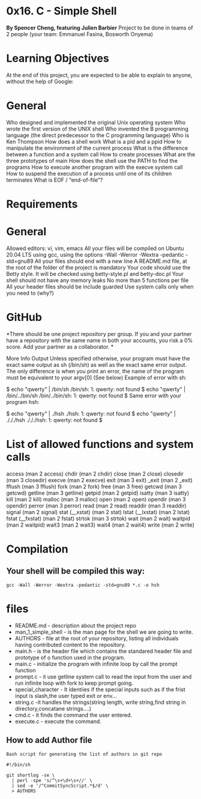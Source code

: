 # 0x16. C - Simple Shell
 **By Spencer Cheng, featuring Julien Barbier**
 Project to be done in teams of 2 people (your team: Emmanuel Fasina, Bosworth Onyema)

# Learning Objectives
At the end of this project, you are expected to be able to explain to anyone, without the help of Google:

# General
Who designed and implemented the original Unix operating system
Who wrote the first version of the UNIX shell
Who invented the B programming language (the direct predecessor to the C programming language)
Who is Ken Thompson
How does a shell work
What is a pid and a ppid
How to manipulate the environment of the current process
What is the difference between a function and a system call
How to create processes
What are the three prototypes of main
How does the shell use the PATH to find the programs
How to execute another program with the execve system call
How to suspend the execution of a process until one of its children terminates
What is EOF / “end-of-file”?
# Requirements
#  General
Allowed editors: vi, vim, emacs
All your files will be compiled on Ubuntu 20.04 LTS using gcc, using the options -Wall -Werror -Wextra -pedantic -std=gnu89
All your files should end with a new line
A README.md file, at the root of the folder of the project is mandatory
Your code should use the Betty style. It will be checked using betty-style.pl and betty-doc.pl
Your shell should not have any memory leaks
No more than 5 functions per file
All your header files should be include guarded
Use system calls only when you need to (why?)
# GitHub
*There should be one project repository per group. If you and your partner have a repository with the same name in both your accounts, you risk a 0% score. Add your partner as a collaborator. *

More Info
Output
Unless specified otherwise, your program must have the exact same output as sh (/bin/sh) as well as the exact same error output.
The only difference is when you print an error, the name of the program must be equivalent to your argv[0] (See below)
Example of error with sh:

$ echo "qwerty" | /bin/sh
/bin/sh: 1: qwerty: not found
$ echo "qwerty" | /bin/../bin/sh
/bin/../bin/sh: 1: qwerty: not found
$
Same error with your program hsh:

$ echo "qwerty" | ./hsh
./hsh: 1: qwerty: not found
$ echo "qwerty" | ./././hsh
./././hsh: 1: qwerty: not found
$

# List of allowed functions and system calls
access (man 2 access)
chdir (man 2 chdir)
close (man 2 close)
closedir (man 3 closedir)
execve (man 2 execve)
exit (man 3 exit)
_exit (man 2 _exit)
fflush (man 3 fflush)
fork (man 2 fork)
free (man 3 free)
getcwd (man 3 getcwd)
getline (man 3 getline)
getpid (man 2 getpid)
isatty (man 3 isatty)
kill (man 2 kill)
malloc (man 3 malloc)
open (man 2 open)
opendir (man 3 opendir)
perror (man 3 perror)
read (man 2 read)
readdir (man 3 readdir)
signal (man 2 signal)
stat (__xstat) (man 2 stat)
lstat (__lxstat) (man 2 lstat)
fstat (__fxstat) (man 2 fstat)
strtok (man 3 strtok)
wait (man 2 wait)
waitpid (man 2 waitpid)
wait3 (man 2 wait3)
wait4 (man 2 wait4)
write (man 2 write)

# Compilation
## Your shell will be compiled this way:

`gcc -Wall -Werror -Wextra -pedantic -std=gnu89 *.c -o hsh`


# files
- README.md - description about the project repo
- man_1_simple_shell - is the man page for the shell we are going to write.
- AUTHORS - file at the  root of your repository, listing all individuals having contributed content to the repository. 
- main.h - is the header file which contains the standared header file and prototype of o function used in the program.
- main.c - initialize the program with infinite loop by call the prompt function
- prompt.c - it use getline system call to read the input from the user and run infinite loop with fork to keep prompt going.
- special_character - It identiies if the special inputs such as if the frist input is slash,the user typed exit or env...
- string.c -it handles the strings(string length, write string,find string in directory,concatane strings....)
- cmd.c - it finds the command the user entered.
- execute.c - execute the command.

## How to add Author file
`Bash script for generating the list of authors in git repo`
```
#!/bin/sh

git shortlog -se \
  | perl -spe 's/^\s+\d+\s+//' \
  | sed -e '/^CommitSyncScript.*$/d' \
  > AUTHORS
  ```
